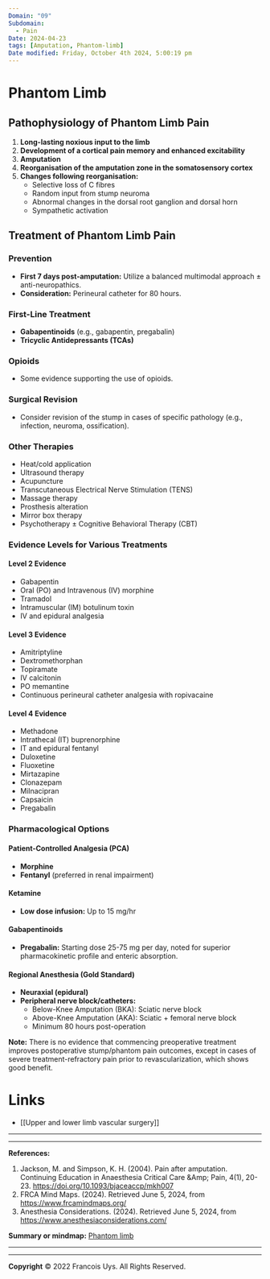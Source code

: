 ```yaml
---
Domain: "09"
Subdomain:
  - Pain
Date: 2024-04-23
tags: [Amputation, Phantom-limb]
Date modified: Friday, October 4th 2024, 5:00:19 pm
---
```


# Phantom Limb
## Pathophysiology of Phantom Limb Pain

1. **Long-lasting noxious input to the limb**
2. **Development of a cortical pain memory and enhanced excitability**
3. **Amputation**
4. **Reorganisation of the amputation zone in the somatosensory cortex**
5. **Changes following reorganisation:**
	- Selective loss of C fibres
	- Random input from stump neuroma
	- Abnormal changes in the dorsal root ganglion and dorsal horn
	- Sympathetic activation
## Treatment of Phantom Limb Pain

### Prevention

- **First 7 days post-amputation:** Utilize a balanced multimodal approach ± anti-neuropathics.
- **Consideration:** Perineural catheter for 80 hours.

### First-Line Treatment

- **Gabapentinoids** (e.g., gabapentin, pregabalin)
- **Tricyclic Antidepressants (TCAs)**

### Opioids

- Some evidence supporting the use of opioids.

### Surgical Revision

- Consider revision of the stump in cases of specific pathology (e.g., infection, neuroma, ossification).

### Other Therapies

- Heat/cold application
- Ultrasound therapy
- Acupuncture
- Transcutaneous Electrical Nerve Stimulation (TENS)
- Massage therapy
- Prosthesis alteration
- Mirror box therapy
- Psychotherapy ± Cognitive Behavioral Therapy (CBT)

### Evidence Levels for Various Treatments

#### Level 2 Evidence

- Gabapentin
- Oral (PO) and Intravenous (IV) morphine
- Tramadol
- Intramuscular (IM) botulinum toxin
- IV and epidural analgesia

#### Level 3 Evidence

- Amitriptyline
- Dextromethorphan
- Topiramate
- IV calcitonin
- PO memantine
- Continuous perineural catheter analgesia with ropivacaine

#### Level 4 Evidence

- Methadone
- Intrathecal (IT) buprenorphine
- IT and epidural fentanyl
- Duloxetine
- Fluoxetine
- Mirtazapine
- Clonazepam
- Milnacipran
- Capsaicin
- Pregabalin

### Pharmacological Options

#### Patient-Controlled Analgesia (PCA)

- **Morphine**
- **Fentanyl** (preferred in renal impairment)

#### Ketamine

- **Low dose infusion:** Up to 15 mg/hr

#### Gabapentinoids

- **Pregabalin:** Starting dose 25-75 mg per day, noted for superior pharmacokinetic profile and enteric absorption.

#### Regional Anesthesia (Gold Standard)

- **Neuraxial (epidural)**
- **Peripheral nerve block/catheters:**
	- Below-Knee Amputation (BKA): Sciatic nerve block
	- Above-Knee Amputation (AKA): Sciatic + femoral nerve block
	- Minimum 80 hours post-operation

**Note:** There is no evidence that commencing preoperative treatment improves postoperative stump/phantom pain outcomes, except in cases of severe treatment-refractory pain prior to revascularization, which shows good benefit.

# Links
- [[Upper and lower limb vascular surgery]]

---

---
**References:**

1. Jackson, M. and Simpson, K. H. (2004). Pain after amputation. Continuing Education in Anaesthesia Critical Care &Amp; Pain, 4(1), 20-23. https://doi.org/10.1093/bjaceaccp/mkh007
2. FRCA Mind Maps. (2024). Retrieved June 5, 2024, from https://www.frcamindmaps.org/
3. Anesthesia Considerations. (2024). Retrieved June 5, 2024, from https://www.anesthesiaconsiderations.com/

**Summary or mindmap:**
[Phantom limb](https://frcamindmaps.org/mindmaps/painmedicine/phantomlimbpain/phantomlimbpain.html)

------------------------------------------------------------------------------------------------------------------------------------------------------------------------------------------------------------------------------


---

**Copyright**
© 2022 Francois Uys. All Rights Reserved.
